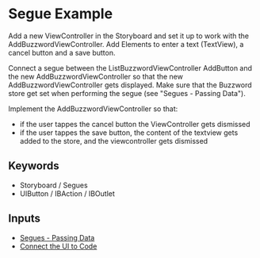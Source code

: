 # Segue Example
Add a new ViewController in the Storyboard and set it up to work with the AddBuzzwordViewController. Add Elements to enter a text (TextView), a cancel button and a save button. 

Connect a segue between the ListBuzzwordViewController AddButton and the new AddBuzzwordViewController so that the new AddBuzzwordViewController gets displayed. Make sure that the Buzzword store get set when performing the segue (see "Segues - Passing Data").

Implement the AddBuzzwordViewController so that:

- if the user tappes the cancel button the ViewController gets dismissed
- if the user tappes the save button, the content of the textview gets added to the store, and the viewcontroller gets dismissed




## Keywords
- Storyboard / Segues
- UIButton / IBAction / IBOutlet


## Inputs
- [Segues - Passing Data](http://jamesleist.com/ios-swift-passing-data-between-viewcontrollers/)
- [Connect the UI to Code](https://developer.apple.com/library/ios/referencelibrary/GettingStarted/DevelopiOSAppsSwift/Lesson3.html)


